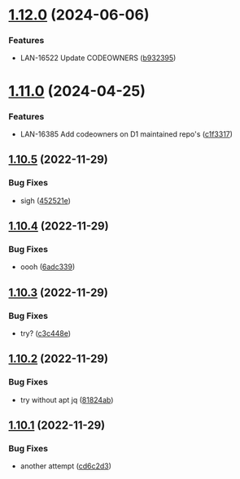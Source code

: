 # [1.12.0](https://github.com/Lansweeper/SMBLibrary/compare/v1.11.0...v1.12.0) (2024-06-06)


### Features

* LAN-16522 Update CODEOWNERS ([b932395](https://github.com/Lansweeper/SMBLibrary/commit/b932395e66c3d1b330cdc2072ff2178782a0d857))

# [1.11.0](https://github.com/Lansweeper/SMBLibrary/compare/v1.10.5...v1.11.0) (2024-04-25)


### Features

* LAN-16385   Add codeowners on D1 maintained repo's ([c1f3317](https://github.com/Lansweeper/SMBLibrary/commit/c1f33171602e015ffc6ada4e9a84c380bc2ea059))

## [1.10.5](https://github.com/Lansweeper/SMBLibrary/compare/v1.10.4...v1.10.5) (2022-11-29)


### Bug Fixes

* sigh ([452521e](https://github.com/Lansweeper/SMBLibrary/commit/452521eee59101b94d814dc7520ccdb3ac003973))

## [1.10.4](https://github.com/Lansweeper/SMBLibrary/compare/v1.10.3...v1.10.4) (2022-11-29)


### Bug Fixes

* oooh ([6adc339](https://github.com/Lansweeper/SMBLibrary/commit/6adc339d07a156b881045a8ae467048e889da666))

## [1.10.3](https://github.com/Lansweeper/SMBLibrary/compare/v1.10.2...v1.10.3) (2022-11-29)


### Bug Fixes

* try? ([c3c448e](https://github.com/Lansweeper/SMBLibrary/commit/c3c448e767d6778a9e9fd9baeaa353df7d188a9e))

## [1.10.2](https://github.com/Lansweeper/SMBLibrary/compare/v1.10.1...v1.10.2) (2022-11-29)


### Bug Fixes

* try without apt jq ([81824ab](https://github.com/Lansweeper/SMBLibrary/commit/81824abf29d00d5df7a8897e0414219c4238e876))

## [1.10.1](https://github.com/Lansweeper/SMBLibrary/compare/v1.10.0...v1.10.1) (2022-11-29)


### Bug Fixes

* another attempt ([cd6c2d3](https://github.com/Lansweeper/SMBLibrary/commit/cd6c2d3ca44477f018840eba6a6cf536982dd34d))
